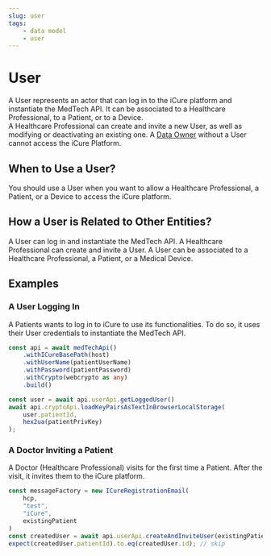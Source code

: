 ```yaml
---
slug: user
tags:
    - data model
    - user
---
```

# User

A User represents an actor that can log in to the iCure platform and instantiate the MedTech API. It can be associated 
to a Healthcare Professional, to a Patient, or to a Device.  
A Healthcare Professional can create and invite a new User, as well as modifying or deactivating an existing one.
A [Data Owner](/sdks/glossary#data-owner) without a User cannot access the iCure Platform.

## When to Use a User?

You should use a User when you want to allow a Healthcare Professional, a Patient, or a Device to access the iCure 
platform.

## How a User is Related to Other Entities?

A User can log in and instantiate the MedTech API.
A Healthcare Professional can create and invite a User.
A User can be associated to a Healthcare Professional, a Patient, or a Medical Device.

## Examples

### A User Logging In

A Patients wants to log in to iCure to use its functionalities. To do so, it uses their User credentials to instantiate
the MedTech API.

<!-- file://code-samples/explanation/patient-creates-data-sample/index.mts snippet:patient logs in-->
```typescript
const api = await medTechApi()
    .withICureBasePath(host)
    .withUserName(patientUserName)
    .withPassword(patientPassword)
    .withCrypto(webcrypto as any)
    .build()

const user = await api.userApi.getLoggedUser()
await api.cryptoApi.loadKeyPairsAsTextInBrowserLocalStorage(
    user.patientId,
    hex2ua(patientPrivKey)
);
```

### A Doctor Inviting a Patient

A Doctor (Healthcare Professional) visits for the first time a Patient. After the visit, it invites them to the iCure
platform.

<!-- file://code-samples/explanation/doctor-invites-a-patient/index.mts snippet:doctor invites user-->
```typescript
const messageFactory = new ICureRegistrationEmail(
    hcp,
    "test",
    "iCure",
    existingPatient
)
const createdUser = await api.userApi.createAndInviteUser(existingPatient, messageFactory);
expect(createdUser.patientId).to.eq(createdUser.id); // skip
```


